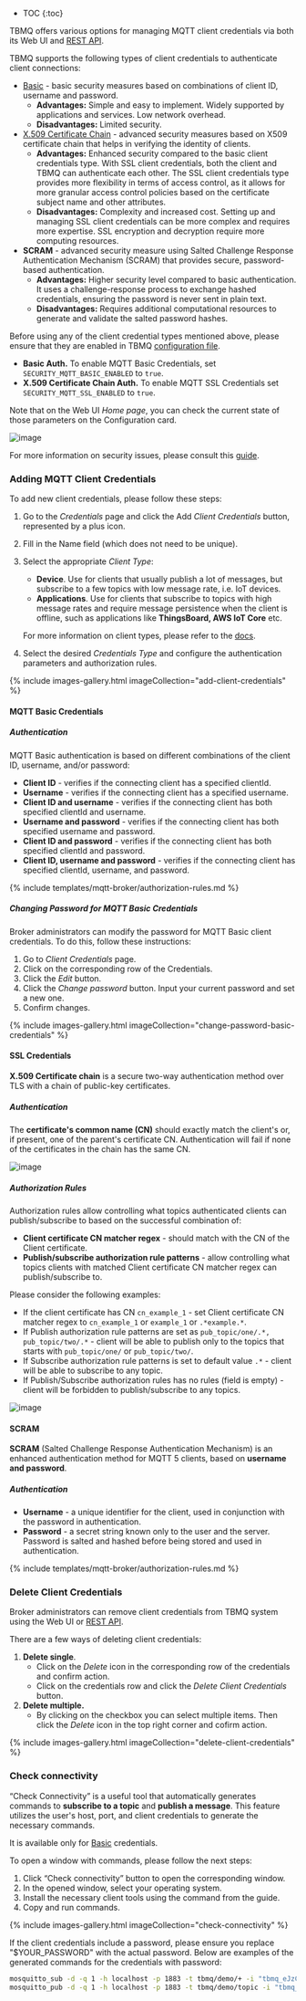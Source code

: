 * TOC
{:toc}

TBMQ offers various options for managing MQTT client credentials via both its Web UI and [REST API](/docs/mqtt-broker/mqtt-client-credentials-management/). 

TBMQ supports the following types of client credentials to authenticate client connections:
- [Basic](/docs/mqtt-broker/security/#basic-authentication) - basic security measures based on combinations of client ID, username and password.
  - **Advantages:** Simple and easy to implement. Widely supported by applications and services. Low network overhead.
  - **Disadvantages:** Limited security.
- [X.509 Certificate Chain](/docs/mqtt-broker/security/#tls-authentication) - advanced security measures based on X509 certificate chain that helps in verifying the identity of clients.
  - **Advantages:** Enhanced security compared to the basic client credentials type. With SSL client credentials, both the client and TBMQ can authenticate each other. 
  The SSL client credentials type provides more flexibility in terms of access control, as it allows for more granular access control policies based on the certificate subject name and other attributes.
  - **Disadvantages:** Complexity and increased cost. Setting up and managing SSL client credentials can be more complex and requires more expertise. SSL encryption and decryption require more computing resources.
- **SCRAM** - advanced security measure using Salted Challenge Response Authentication Mechanism (SCRAM) that provides secure, password-based authentication.
  - **Advantages:** Higher security level compared to basic authentication. It uses a challenge-response process to exchange hashed credentials, ensuring the password is never sent in plain text.
  - **Disadvantages:** Requires additional computational resources to generate and validate the salted password hashes.

Before using any of the client credential types mentioned above, please ensure that they are enabled in TBMQ [configuration file](/docs/mqtt-broker/install/config/).
- **Basic Auth.** To enable MQTT Basic Credentials, set `SECURITY_MQTT_BASIC_ENABLED` to `true`.
- **X.509 Certificate Chain Auth.** To enable MQTT SSL Credentials set `SECURITY_MQTT_SSL_ENABLED` to `true`.

Note that on the Web UI _Home page_, you can check the current state of those parameters on the Configuration card.

![image](/images/mqtt-broker/user-guide/ui/config-card.png)

For more information on security issues, please consult this [guide](/docs/mqtt-broker/security/).

### Adding MQTT Client Credentials

To add new client credentials, please follow these steps:

1. Go to the _Credentials_ page and click the Add _Client Credentials_ button, represented by a plus icon.
2. Fill in the Name field (which does not need to be unique).
3. Select the appropriate _Client Type_:
   - **Device**. Use for clients that usually publish a lot of messages, but subscribe to a few topics with low message rate, i.e. IoT devices.
   - **Applications**. Use for clients that subscribe to topics with high message rates and require message persistence when the client is offline, such as applications like **ThingsBoard, AWS IoT Core** etc.
   
   For more information on client types, please refer to the [docs](/docs/mqtt-broker/user-guide/mqtt-client-type/).

4. Select the desired _Credentials Type_ and configure the authentication parameters and authorization rules.

{% include images-gallery.html imageCollection="add-client-credentials" %}

#### MQTT Basic Credentials

##### Authentication

MQTT Basic authentication is based on different combinations of the client ID, username, and/or password:
- **Client ID** - verifies if the connecting client has a specified clientId.
- **Username** - verifies if the connecting client has a specified username.
- **Client ID and username** - verifies if the connecting client has both specified clientId and username.
- **Username and password** - verifies if the connecting client has both specified username and password.
- **Client ID and password** - verifies if the connecting client has both specified clientId and password.
- **Client ID, username and password** - verifies if the connecting client has specified clientId, username, and password.

{% include templates/mqtt-broker/authorization-rules.md %}

##### Changing Password for MQTT Basic Credentials

Broker administrators can modify the password for MQTT Basic client credentials. To do this, follow these instructions:
1. Go to _Client Credentials_ page.
2. Click on the corresponding row of the Credentials.
3. Click the _Edit_ button.
4. Click the _Change password_ button. Input your current password and set a new one.
5. Confirm changes.

{% include images-gallery.html imageCollection="change-password-basic-credentials" %}

#### SSL Credentials

**X.509 Certificate chain** is a secure two-way authentication method over TLS with a chain of public-key certificates.

##### Authentication

The **certificate's common name (CN)** should exactly match the client's or, if present, one of the parent's certificate CN. 
Authentication will fail if none of the certificates in the chain has the same CN.

![image](/images/mqtt-broker/user-guide/ui/ssl-credentials-1.png)

##### Authorization Rules

Authorization rules allow controlling what topics authenticated clients can publish/subscribe to based on the successful combination of:

* **Client certificate CN matcher regex** - should match with the CN of the Client certificate.
* **Publish/subscribe authorization rule patterns** - allow controlling what topics clients with matched Client certificate CN matcher regex can publish/subscribe to.

Please consider the following examples:
* If the client certificate has CN `cn_example_1` - set Client certificate CN matcher regex to `cn_example_1` or `example_1` or `.*example.*`.
* If Publish authorization rule patterns are set as `pub_topic/one/.*, pub_topic/two/.*` - client will be able to publish only to the topics that starts with `pub_topic/one/` or `pub_topic/two/`.
* If Subscribe authorization rule patterns is set to default value `.*` - client will be able to subscribe to any topic.
* If Publish/Subscribe authorization rules has no rules (field is empty) - client will be forbidden to publish/subscribe to any topics.

![image](/images/mqtt-broker/user-guide/ui/ssl-credentials-2.png)

#### SCRAM

**SCRAM** (Salted Challenge Response Authentication Mechanism) is an enhanced authentication method for MQTT 5 clients, based on **username and password**.

##### Authentication

* **Username** - a unique identifier for the client, used in conjunction with the password in authentication.
* **Password** - a secret string known only to the user and the server. Password is salted and hashed before being stored and used in authentication.

{% include templates/mqtt-broker/authorization-rules.md %}

### Delete Client Credentials

Broker administrators can remove client credentials from TBMQ system using the Web UI or [REST API](/docs/mqtt-broker/mqtt-client-credentials-management/).

There are a few ways of deleting client credentials:
1. **Delete single**.
   - Click on the _Delete_ icon in the corresponding row of the credentials and confirm action.
   - Click on the credentials row and click the _Delete Client Credentials_ button.
2. **Delete multiple.** 
   * By clicking on the checkbox you can select multiple items. Then click the _Delete_ icon in the top right corner and cofirm action.

{% include images-gallery.html imageCollection="delete-client-credentials" %}

### Check connectivity

“Check Connectivity” is a useful tool that automatically generates commands to **subscribe to a topic** and **publish a message**.
This feature utilizes the user's host, port, and client credentials to generate the necessary commands. 

It is available only for [Basic](/docs/mqtt-broker/user-guide/ui/mqtt-client-credentials/#mqtt-basic-credentials) credentials.

To open a window with commands, please follow the next steps:
1. Click “Check connectivity” button to open the corresponding window.
2. In the opened window, select your operating system.
3. Install the necessary client tools using the command from the guide.
4. Copy and run commands.

{% include images-gallery.html imageCollection="check-connectivity" %}

If the client credentials include a password, please ensure you replace "$YOUR_PASSWORD" with the actual password. 
Below are examples of the generated commands for the credentials with password:

```bash
mosquitto_sub -d -q 1 -h localhost -p 1883 -t tbmq/demo/+ -i "tbmq_eJzCIh6r" -u "tbmq_un_VxUVPaF8" -P "$YOUR_PASSWORD" -v
mosquitto_pub -d -q 1 -h localhost -p 1883 -t tbmq/demo/topic -i "tbmq_eJzCIh6r" -u "tbmq_un_VxUVPaF8" -P "$YOUR_PASSWORD" -m 'Hello World'
```
